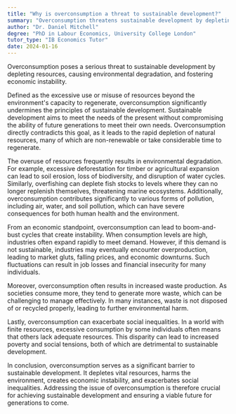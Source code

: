 ```yaml
---
title: "Why is overconsumption a threat to sustainable development?"
summary: "Overconsumption threatens sustainable development by depleting resources, causing environmental degradation, and creating economic instability."
author: "Dr. Daniel Mitchell"
degree: "PhD in Labour Economics, University College London"
tutor_type: "IB Economics Tutor"
date: 2024-01-16
---
```


Overconsumption poses a serious threat to sustainable development by depleting resources, causing environmental degradation, and fostering economic instability.

Defined as the excessive use or misuse of resources beyond the environment's capacity to regenerate, overconsumption significantly undermines the principles of sustainable development. Sustainable development aims to meet the needs of the present without compromising the ability of future generations to meet their own needs. Overconsumption directly contradicts this goal, as it leads to the rapid depletion of natural resources, many of which are non-renewable or take considerable time to regenerate.

The overuse of resources frequently results in environmental degradation. For example, excessive deforestation for timber or agricultural expansion can lead to soil erosion, loss of biodiversity, and disruption of water cycles. Similarly, overfishing can deplete fish stocks to levels where they can no longer replenish themselves, threatening marine ecosystems. Additionally, overconsumption contributes significantly to various forms of pollution, including air, water, and soil pollution, which can have severe consequences for both human health and the environment.

From an economic standpoint, overconsumption can lead to boom-and-bust cycles that create instability. When consumption levels are high, industries often expand rapidly to meet demand. However, if this demand is not sustainable, industries may eventually encounter overproduction, leading to market gluts, falling prices, and economic downturns. Such fluctuations can result in job losses and financial insecurity for many individuals.

Moreover, overconsumption often results in increased waste production. As societies consume more, they tend to generate more waste, which can be challenging to manage effectively. In many instances, waste is not disposed of or recycled properly, leading to further environmental harm.

Lastly, overconsumption can exacerbate social inequalities. In a world with finite resources, excessive consumption by some individuals often means that others lack adequate resources. This disparity can lead to increased poverty and social tensions, both of which are detrimental to sustainable development.

In conclusion, overconsumption serves as a significant barrier to sustainable development. It depletes vital resources, harms the environment, creates economic instability, and exacerbates social inequalities. Addressing the issue of overconsumption is therefore crucial for achieving sustainable development and ensuring a viable future for generations to come.
    